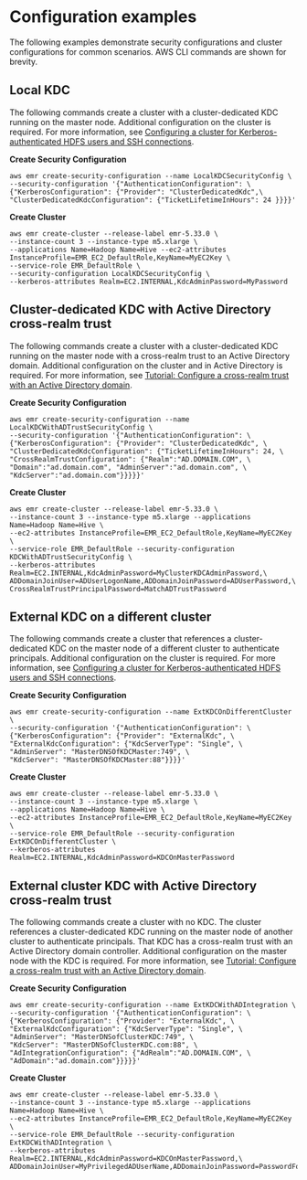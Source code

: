 # Configuration examples<a name="emr-kerberos-config-examples"></a>

The following examples demonstrate security configurations and cluster configurations for common scenarios\. AWS CLI commands are shown for brevity\.

## Local KDC<a name="emr-kerberos-example-local-kdc"></a>

The following commands create a cluster with a cluster\-dedicated KDC running on the master node\. Additional configuration on the cluster is required\. For more information, see [Configuring a cluster for Kerberos\-authenticated HDFS users and SSH connections](emr-kerberos-configuration-users.md)\.

**Create Security Configuration**

```
aws emr create-security-configuration --name LocalKDCSecurityConfig \
--security-configuration '{"AuthenticationConfiguration": \
{"KerberosConfiguration": {"Provider": "ClusterDedicatedKdc",\
"ClusterDedicatedKdcConfiguration": {"TicketLifetimeInHours": 24 }}}}'
```

**Create Cluster**

```
aws emr create-cluster --release-label emr-5.33.0 \
--instance-count 3 --instance-type m5.xlarge \
--applications Name=Hadoop Name=Hive --ec2-attributes InstanceProfile=EMR_EC2_DefaultRole,KeyName=MyEC2Key \
--service-role EMR_DefaultRole \
--security-configuration LocalKDCSecurityConfig \
--kerberos-attributes Realm=EC2.INTERNAL,KdcAdminPassword=MyPassword
```

## Cluster\-dedicated KDC with Active Directory cross\-realm trust<a name="emr-kerberos-example-crossrealm"></a>

The following commands create a cluster with a cluster\-dedicated KDC running on the master node with a cross\-realm trust to an Active Directory domain\. Additional configuration on the cluster and in Active Directory is required\. For more information, see [Tutorial: Configure a cross\-realm trust with an Active Directory domain](emr-kerberos-cross-realm.md)\.

**Create Security Configuration**

```
aws emr create-security-configuration --name LocalKDCWithADTrustSecurityConfig \
--security-configuration '{"AuthenticationConfiguration": \
{"KerberosConfiguration": {"Provider": "ClusterDedicatedKdc", \
"ClusterDedicatedKdcConfiguration": {"TicketLifetimeInHours": 24, \
"CrossRealmTrustConfiguration": {"Realm":"AD.DOMAIN.COM", \
"Domain":"ad.domain.com", "AdminServer":"ad.domain.com", \
"KdcServer":"ad.domain.com"}}}}}'
```

**Create Cluster**

```
aws emr create-cluster --release-label emr-5.33.0 \
--instance-count 3 --instance-type m5.xlarge --applications Name=Hadoop Name=Hive \
--ec2-attributes InstanceProfile=EMR_EC2_DefaultRole,KeyName=MyEC2Key \
--service-role EMR_DefaultRole --security-configuration KDCWithADTrustSecurityConfig \
--kerberos-attributes Realm=EC2.INTERNAL,KdcAdminPassword=MyClusterKDCAdminPassword,\
ADDomainJoinUser=ADUserLogonName,ADDomainJoinPassword=ADUserPassword,\
CrossRealmTrustPrincipalPassword=MatchADTrustPassword
```

## External KDC on a different cluster<a name="emr-kerberos-example-extkdc-cluster"></a>

The following commands create a cluster that references a cluster\-dedicated KDC on the master node of a different cluster to authenticate principals\. Additional configuration on the cluster is required\. For more information, see [Configuring a cluster for Kerberos\-authenticated HDFS users and SSH connections](emr-kerberos-configuration-users.md)\.

**Create Security Configuration**

```
aws emr create-security-configuration --name ExtKDCOnDifferentCluster \
--security-configuration '{"AuthenticationConfiguration": \
{"KerberosConfiguration": {"Provider": "ExternalKdc", \
"ExternalKdcConfiguration": {"KdcServerType": "Single", \
"AdminServer": "MasterDNSOfKDCMaster:749", \
"KdcServer": "MasterDNSOfKDCMaster:88"}}}}'
```

**Create Cluster**

```
aws emr create-cluster --release-label emr-5.33.0 \
--instance-count 3 --instance-type m5.xlarge \
--applications Name=Hadoop Name=Hive \
--ec2-attributes InstanceProfile=EMR_EC2_DefaultRole,KeyName=MyEC2Key \
--service-role EMR_DefaultRole --security-configuration ExtKDCOnDifferentCluster \
--kerberos-attributes Realm=EC2.INTERNAL,KdcAdminPassword=KDCOnMasterPassword
```

## External cluster KDC with Active Directory cross\-realm trust<a name="emr-kerberos-example-extkdc-ad-trust"></a>

The following commands create a cluster with no KDC\. The cluster references a cluster\-dedicated KDC running on the master node of another cluster to authenticate principals\. That KDC has a cross\-realm trust with an Active Directory domain controller\. Additional configuration on the master node with the KDC is required\. For more information, see [Tutorial: Configure a cross\-realm trust with an Active Directory domain](emr-kerberos-cross-realm.md)\.

**Create Security Configuration**

```
aws emr create-security-configuration --name ExtKDCWithADIntegration \
--security-configuration '{"AuthenticationConfiguration": \
{"KerberosConfiguration": {"Provider": "ExternalKdc", \
"ExternalKdcConfiguration": {"KdcServerType": "Single", \
"AdminServer": "MasterDNSofClusterKDC:749", \
"KdcServer": "MasterDNSofClusterKDC.com:88", \
"AdIntegrationConfiguration": {"AdRealm":"AD.DOMAIN.COM", \
"AdDomain":"ad.domain.com"}}}}}'
```

**Create Cluster**

```
aws emr create-cluster --release-label emr-5.33.0 \
--instance-count 3 --instance-type m5.xlarge --applications Name=Hadoop Name=Hive \
--ec2-attributes InstanceProfile=EMR_EC2_DefaultRole,KeyName=MyEC2Key \
--service-role EMR_DefaultRole --security-configuration ExtKDCWithADIntegration \
--kerberos-attributes Realm=EC2.INTERNAL,KdcAdminPassword=KDCOnMasterPassword,\
ADDomainJoinUser=MyPrivilegedADUserName,ADDomainJoinPassword=PasswordForADDomainJoinUser
```
